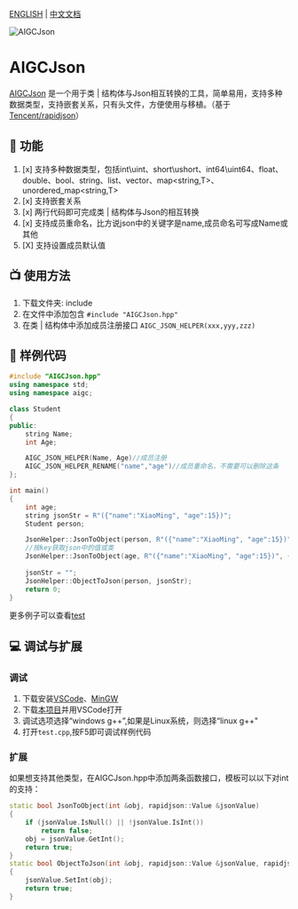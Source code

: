 [ENGLISH](https://github.com/yaronzz/AIGCJson) | [中文文档](https://github.com/yaronzz/AIGCJson/blob/master/README_CN.md)

![AIGCJson](https://socialify.git.ci/AIGMix/AIGCJson/image?description=1&font=Raleway&forks=1&language=1&name=1&owner=1&pattern=Floating%20Cogs&stargazers=1&theme=Dark)
# AIGCJson

[AIGCJson](https://github.com/yaronzz/AIGCJson) 是一个用于类 | 结构体与Json相互转换的工具，简单易用，支持多种数据类型，支持嵌套关系，只有头文件，方便使用与移植。（基于[Tencent/rapidjson](https://github.com/Tencent/rapidjson)）

## 🍟 功能

1. [x] 支持多种数据类型，包括int\uint、short\ushort、int64\uint64、float、double、bool、string、list、vector、map<string,T>、unordered_map<string,T>
2. [x] 支持嵌套关系
3. [x] 两行代码即可完成类 | 结构体与Json的相互转换
4. [x] 支持成员重命名，比方说json中的关键字是name,成员命名可写成Name或其他  
5. [X] 支持设置成员默认值

## 📺 使用方法

1. 下载文件夹: include
2. 在文件中添加包含 `#include "AIGCJson.hpp"`
3. 在类 | 结构体中添加成员注册接口 `AIGC_JSON_HELPER(xxx,yyy,zzz)`

## 🤖 样例代码

```cpp
#include "AIGCJson.hpp"
using namespace std;
using namespace aigc;

class Student
{
public:
    string Name;
    int Age;

    AIGC_JSON_HELPER(Name, Age)//成员注册
    AIGC_JSON_HELPER_RENAME("name","age")//成员重命名，不需要可以删除这条
};

int main()
{
    int age;
    string jsonStr = R"({"name":"XiaoMing", "age":15})";
    Student person;

    JsonHelper::JsonToObject(person, R"({"name":"XiaoMing", "age":15})");
    //按key获取json中的值或类
    JsonHelper::JsonToObject(age, R"({"name":"XiaoMing", "age":15})", {"age"}); 
    
    jsonStr = "";
    JsonHelper::ObjectToJson(person, jsonStr);
    return 0;
}
```

更多例子可以查看[test](https://github.com/yaronzz/AIGCJson/blob/master/test/)

## 💻 调试与扩展

### **调试**

1. 下载安装[VSCode](https://code.visualstudio.com/)、[MinGW](http://www.mingw.org/)
2. 下载[本项目](https://github.com/yaronzz/AIGCJson)并用VSCode打开
3. 调试选项选择“windows g++”,如果是Linux系统，则选择“linux g++"
4. 打开`test.cpp`,按F5即可调试样例代码

### **扩展**

如果想支持其他类型，在AIGCJson.hpp中添加两条函数接口，模板可以以下对int的支持：

```cpp
static bool JsonToObject(int &obj, rapidjson::Value &jsonValue)
{
    if (jsonValue.IsNull() || !jsonValue.IsInt())
        return false;
    obj = jsonValue.GetInt();
    return true;
}
static bool ObjectToJson(int &obj, rapidjson::Value &jsonValue, rapidjson::Document::AllocatorType &allocator)
{
    jsonValue.SetInt(obj);
    return true;
}
```
